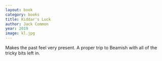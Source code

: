 ```yaml
---
layout: book
category: books
title: Kiddar's Luck
author: Jack Common
year: 2019
image: kl.jpg
---
```

Makes the past feel very present.  A proper trip to Beamish with all of the tricky bits left in.
